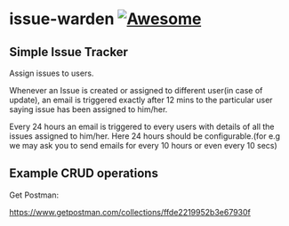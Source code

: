 
# issue-warden [![Awesome](https://cdn.rawgit.com/sindresorhus/awesome/d7305f38d29fed78fa85652e3a63e154dd8e8829/media/badge.svg)](https://github.com/sindresorhus/awesome)

## Simple Issue Tracker 
Assign issues to users.

Whenever an Issue is created or assigned to different user(in case of update), an email is triggered exactly after 12 mins to the particular user saying issue has been assigned to him/her.


Every 24 hours an email is triggered to every users with details of all the issues assigned to him/her. Here 24 hours should be configurable.(for e.g we may ask you to send emails for every 10 hours or even every 10 secs)


## Example CRUD operations
Get Postman:

https://www.getpostman.com/collections/ffde2219952b3e67930f
